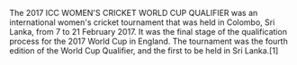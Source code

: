 The 2017 ICC WOMEN'S CRICKET WORLD CUP QUALIFIER was an international women's cricket tournament that was held in Colombo, Sri Lanka, from 7 to 21 February 2017. It was the final stage of the qualification process for the 2017 World Cup in England. The tournament was the fourth edition of the World Cup Qualifier, and the first to be held in Sri Lanka.[1]

